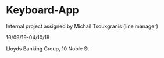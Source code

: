 # Keyboard-App

Internal project assigned by Michail Tsoukgranis (line manager) 

16/09/19-04/10/19

Lloyds Banking Group,
10 Noble St
